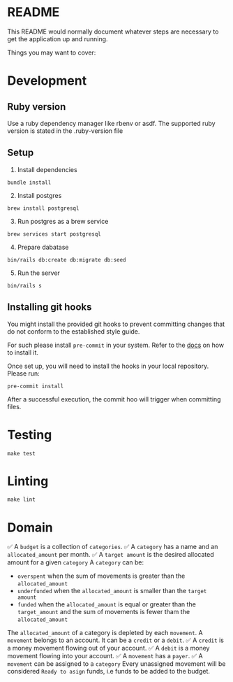 # README

This README would normally document whatever steps are necessary to get the
application up and running.

Things you may want to cover:

# Development

## Ruby version

Use a ruby dependency manager like rbenv or asdf. The supported ruby version is stated in the .ruby-version file

## Setup

1. Install dependencies

`bundle install`

2. Install postgres

`brew install postgresql`

3. Run postgres as a brew service

`brew services start postgresql`

4. Prepare dabatase

`bin/rails db:create db:migrate db:seed`

5. Run the server

`bin/rails s`

## Installing git hooks

You might install the provided git hooks to prevent committing changes that do not conform to the established style guide.

For such please install `pre-commit` in your system. Refer to the [docs](https://pre-commit.com/#install) on how to install it.

Once set up, you will need to install the hooks in your local repository. Please run:

```
pre-commit install
```

After a successful execution, the commit hoo will trigger when committing files.

# Testing

`make test`

# Linting

`make lint`

# Domain

✅ A `budget` is a collection of `categories`.
✅ A `category` has a name and an `allocated_amount` per month.
✅ A `target amount` is the desired allocated amount for a given `category`
A `category` can be:

- `overspent` when the sum of movements is greater than the `allocated_amount`
- `underfunded` when the `allocated_amount` is smaller than the `target amount`
- `funded` when the `allocated_amount` is equal or greater than the `target_amount` and the sum of movements is fewer tham the `allocated_amount`

The `allocated_amount` of a category is depleted by each `movement`.
A `movement` belongs to an account. It can be a `credit` or a `debit`.
✅ A `credit` is a money movement flowing out of your account.
✅ A `debit` is a money movement flowing into your account.
✅ A `movement` has a `payer`.
✅ A `movement` can be assigned to a `category`
Every unassigned movement will be considered `Ready to asign` funds, i.e funds to be added to the budget.
